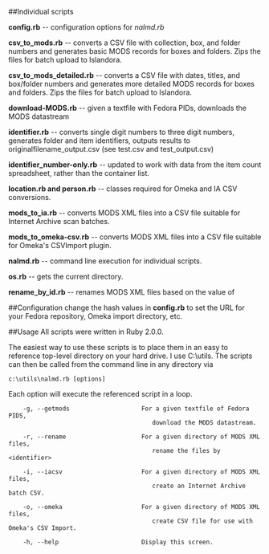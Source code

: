 ##Individual scripts

**config.rb** -- configuration options for _nalmd.rb_

**csv_to_mods.rb** -- converts a CSV file with collection, box, and folder numbers and generates basic MODS records for boxes and folders. Zips the files for batch upload to Islandora.

**csv_to_mods_detailed.rb** -- converts a CSV file with dates, titles, and box/folder numbers and generates more detailed MODS records for boxes and folders. Zips the files for batch upload to Islandora.

**download-MODS.rb** -- given a textfile with Fedora PIDs, downloads the MODS datastream

**identifier.rb** -- converts single digit numbers to three digit numbers, generates folder and item identifiers, outputs results to originalfilename_output.csv (see test.csv and test_output.csv)

**identifier_number-only.rb** -- updated to work with data from the item count spreadsheet, rather than the container list.

**location.rb and person.rb** -- classes required for Omeka and IA CSV conversions.

**mods_to_ia.rb** -- converts MODS XML files into a CSV file suitable for Internet Archive scan batches.

**mods_to_omeka-csv.rb** -- converts MODS XML files into a CSV file suitable for Omeka's CSVImport plugin.

**nalmd.rb** -- command line execution for individual scripts.

**os.rb** -- gets the current directory.

**rename_by_id.rb** -- renames MODS XML files based on the value of <identifier>

##Configuration
change the hash values in **config.rb** to set the URL for your Fedora repository, Omeka import directory, etc.

##Usage
All scripts were written in Ruby 2.0.0.

The easiest way to use these scripts is to place them in an easy to reference top-level directory on your hard drive. I use C:\utils. The scripts can then be called from the command line in any directory via 

```
c:\utils\nalmd.rb [options]
```

Each option will execute the referenced script in a loop. 

```
    -g, --getmods                    For a given textfile of Fedora PIDS,
                                        download the MODS datastream.

    -r, --rename                     For a given directory of MODS XML files,
                                        rename the files by <identifier>

    -i, --iacsv                      For a given directory of MODS XML files,
                                        create an Internet Archive batch CSV.

    -o, --omeka                      For a given directory of MODS XML files,
                                        create CSV file for use with Omeka's CSV Import.

    -h, --help                       Display this screen.
```


